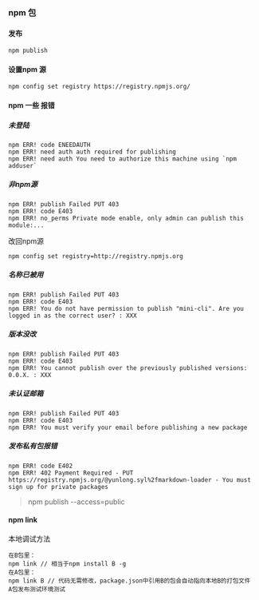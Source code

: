 ### npm 包 

#### 发布

`npm publish`

#### 设置npm 源

`npm config set registry https://registry.npmjs.org/`


#### npm 一些 报错

##### 未登陆

```
npm ERR! code ENEEDAUTH
npm ERR! need auth auth required for publishing
npm ERR! need auth You need to authorize this machine using `npm adduser`
```

##### 非npm源

```
npm ERR! publish Failed PUT 403
npm ERR! code E403
npm ERR! no_perms Private mode enable, only admin can publish this module:...
```

改回npm源
```
npm config set registry=http://registry.npmjs.org
```

##### 名称已被用

```
npm ERR! publish Failed PUT 403
npm ERR! code E403
npm ERR! You do not have permission to publish "mini-cli". Are you logged in as the correct user? : XXX
```

##### 版本没改

```
npm ERR! publish Failed PUT 403
npm ERR! code E403
npm ERR! You cannot publish over the previously published versions: 0.0.X. : XXX
```

##### 未认证邮箱

```
npm ERR! publish Failed PUT 403
npm ERR! code E403
npm ERR! You must verify your email before publishing a new package
```

##### 发布私有包报错
```
npm ERR! code E402
npm ERR! 402 Payment Required - PUT https://registry.npmjs.org/@yunlong.syl%2fmarkdown-loader - You must sign up for private packages
```
> npm publish --access=public

#### npm link

本地调试方法

```
在B包里：
npm link // 相当于npm install B -g
在A包里：
npm link B // 代码无需修改，package.json中引用B的包会自动指向本地B的打包文件
A包发布测试环境测试
```

